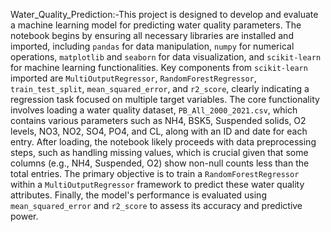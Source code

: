  Water_Quality_Prediction:-This project is designed to develop and evaluate a machine learning model for predicting water quality parameters. The notebook begins by ensuring all necessary libraries are installed and imported, including `pandas` for data manipulation, `numpy` for numerical operations, `matplotlib` and `seaborn` for data visualization, and `scikit-learn` for machine learning functionalities. Key components from `scikit-learn` imported are `MultiOutputRegressor`, `RandomForestRegressor`, `train_test_split`, `mean_squared_error`, and `r2_score`, clearly indicating a regression task focused on multiple target variables.
The core functionality involves loading a water quality dataset, `PB_All_2000_2021.csv`, which contains various parameters such as NH4, BSK5, Suspended solids, O2 levels, NO3, NO2, SO4, PO4, and CL, along with an ID and date for each entry. After loading, the notebook likely proceeds with data preprocessing steps, such as handling missing values, which is crucial given that some columns (e.g., NH4, Suspended, O2) show non-null counts less than the total entries. The primary objective is to train a `RandomForestRegressor` within a `MultiOutputRegressor` framework to predict these water quality attributes. Finally, the model's performance is evaluated using `mean_squared_error` and `r2_score` to assess its accuracy and predictive power.
